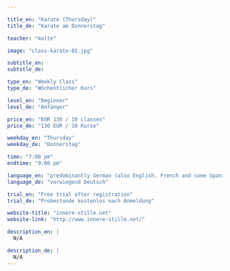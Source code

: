 ```yaml
---

title_en: "Karate (Thursday)"
title_de: "Karate am Donnerstag"

teacher: "malte"

image: "class-karate-02.jpg"

subtitle_en:
subtitle_de:

type_en: "Weekly Class"
type_de: "Wöchentlicher Kurs"

level_en: "Beginner"
level_de: "Anfänger"

price_en: "EUR 130 / 10 classes"
price_de: "130 EUR / 10 Kurse"

weekday_en: "Thursday"
weekday_de: "Donnerstag"

time: "7:00 pm"
endtime: "9:00 pm"

language_en: "predominantly German (also English, French and some Spanish)"
language_de: "vorwiegend Deutsch"

trial_en: "Free trial after registration"
trial_de: "Probestunde kostenlos nach Anmeldung"

website-title: "innere-stille.net"
website-link: "http://www.innere-stille.net/"

description_en: |
  N/A

description_de: |
  N/A
---
```

